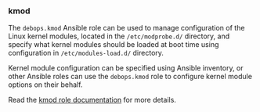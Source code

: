 ### kmod

The `debops.kmod` Ansible role can be used to manage configuration of
the Linux kernel modules, located in the `/etc/modprobe.d/` directory,
and specify what kernel modules should be loaded at boot time using
configuration in `/etc/modules-load.d/` directory.

Kernel module configuration can be specified using Ansible inventory, or
other Ansible roles can use the `debops.kmod` role to configure kernel
module options on their behalf.

Read the [kmod role documentation](https://docs.debops.org/en/HEAD/ansible/roles/kmod/) for more details.
